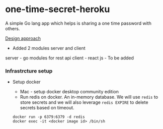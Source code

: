 # one-time-secret-heroku
A simple Go lang app which helps is sharing a one time password with others.

[Design approach](./one-time-secret.drawio.png)


- Added 2 modules server and client 

server - go modules for rest api 
client - react js - To be added 


### Infrastrcture setup 

- Setup docker 
    * Mac - setup docker desktop community edition 
    * Run redis on docker. An in-memory database. We will use `redis` to store secrets and we will also leverage `redis EXPIRE` to delete secrets based on timeout. 
    
    ```
    docker run -p 6379:6379 -d redis 
    docker exec -it <docker image id> /bin/sh
    ```
